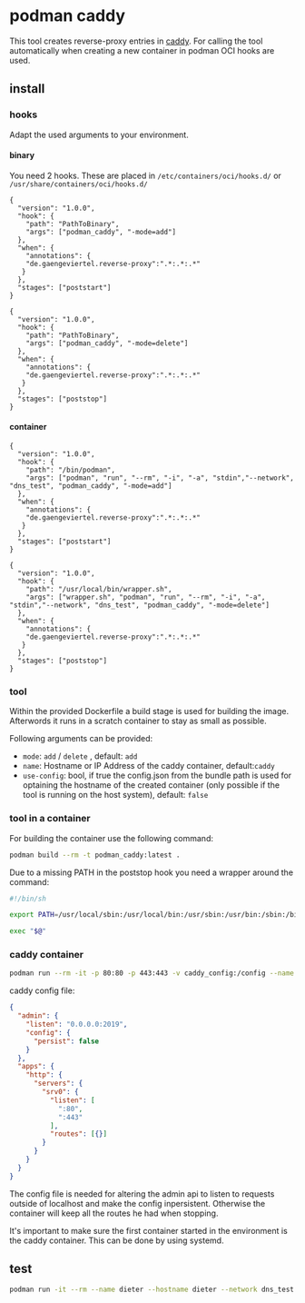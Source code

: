 # podman caddy
This tool creates reverse-proxy entries in [caddy](https://caddyserver.com/). For calling the tool automatically when creating a new container in podman OCI hooks are used.

## install

### hooks 

Adapt the used arguments to your environment. 

#### binary

You need 2 hooks. These are placed in `/etc/containers/oci/hooks.d/` or `/usr/share/containers/oci/hooks.d/`

```
{
  "version": "1.0.0",
  "hook": {
    "path": "PathToBinary",
    "args": ["podman_caddy", "-mode=add"]
  },
  "when": {
    "annotations": {
	"de.gaengeviertel.reverse-proxy":".*:.*:.*"
   }
  },
  "stages": ["poststart"]
}
```

```
{
  "version": "1.0.0",
  "hook": {
    "path": "PathToBinary",
    "args": ["podman_caddy", "-mode=delete"]
  },
  "when": {
    "annotations": {
	"de.gaengeviertel.reverse-proxy":".*:.*:.*"
   }
  },
  "stages": ["poststop"]
}
```

#### container

```
{
  "version": "1.0.0",
  "hook": {
    "path": "/bin/podman",
    "args": ["podman", "run", "--rm", "-i", "-a", "stdin","--network", "dns_test", "podman_caddy", "-mode=add"]
  },
  "when": {
    "annotations": {
	"de.gaengeviertel.reverse-proxy":".*:.*:.*"
   }
  },
  "stages": ["poststart"]
}
```

```
{
  "version": "1.0.0",
  "hook": {
    "path": "/usr/local/bin/wrapper.sh",
    "args": ["wrapper.sh", "podman", "run", "--rm", "-i", "-a", "stdin","--network", "dns_test", "podman_caddy", "-mode=delete"]
  },
  "when": {
    "annotations": {
	"de.gaengeviertel.reverse-proxy":".*:.*:.*"
   }
  },
  "stages": ["poststop"]
}
```



### tool

Within the provided Dockerfile a build stage is used for building the image. Afterwords it runs in a scratch container to stay as small as possible. 

Following arguments can be provided:

- `mode`: `add` / `delete` , default: `add`
- `name`: Hostname or IP Address of the caddy container, default:`caddy`
- `use-config`: bool, if true the config.json from the bundle path is used for optaining the hostname of the created container (only possible if the tool is running on the host system), default: `false`



### tool in a container

For building the container use the following command:

```bash
podman build --rm -t podman_caddy:latest .
```

Due to a missing PATH in the poststop hook you need a wrapper around the command:

```sh
#!/bin/sh

export PATH=/usr/local/sbin:/usr/local/bin:/usr/sbin:/usr/bin:/sbin:/bin

exec "$@"
```

### caddy container

```bash
podman run --rm -it -p 80:80 -p 443:443 -v caddy_config:/config --name caddy --hostname caddy --network dns_test docker.io/caddy/caddy caddy run --config /config/config.json
```

caddy config file:

```json
{
  "admin": {
    "listen": "0.0.0.0:2019",
    "config": {
      "persist": false
    }
  },
  "apps": {
    "http": {
      "servers": {
        "srv0": {
          "listen": [
            ":80",
            ":443"
          ],
          "routes": [{}]
        }
      }
    }
  }
}
```

The config file is needed for altering the admin api to listen to requests outside of localhost and make the config inpersistent. Otherwise the container will keep all the routes he had when stopping. 

It's important to make sure the first container started in the environment is the caddy container. This can be done by using systemd. 

## test

```bash
podman run -it --rm --name dieter --hostname dieter --network dns_test --annotation de.gaengeviertel.reverse-proxy=dieter:dieter:80 log-level debug  alpine_nginx
```

